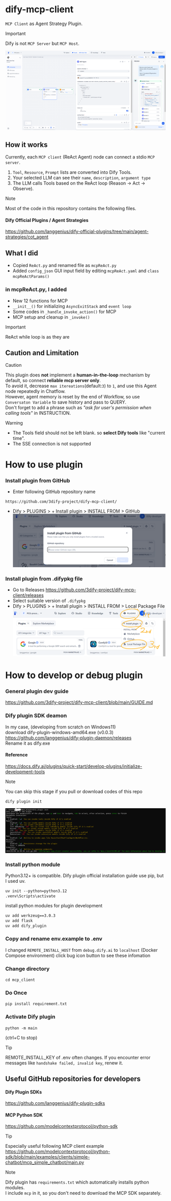# dify-mcp-client
`MCP Client` as Agent Strategy Plugin.
> [!IMPORTANT]
> Dify is not `MCP Server` but `MCP Host`. 

![showcase](./_assets/arxiv_mcp_server_test.png)

## How it works
Currently, each `MCP client` (ReAct Agent) node can connect a stdio `MCP server`.
1.  `Tool`, `Resource`, `Prompt` lists are converted into Dify Tools.
2.   Your selected LLM can see their `name`, `description`, `argument type`
3.   The LLM calls Tools based on the ReAct loop (Reason → Act → Observe).

> [!NOTE]
> Most of the code in this repository contains the following files.
> #### Dify Official Plugins / Agent Strategies
> https://github.com/langgenius/dify-official-plugins/tree/main/agent-strategies/cot_agent

## What I did
- Copied `ReAct.py` and renamed file as `mcpReAct.py`
- Added `config_json` GUI input field by editing `mcpReAct.yaml` and `class mcpReActParams()` 

### in mcpReAct.py, I added
- New 12 functions for MCP 
- `__init__()` for initializing `AsyncExitStack` and `event loop`
- Some codes in `_handle_invoke_action()` for MCP 
- MCP setup and cleanup in `_invoke()`
> [!IMPORTANT]
> ReAct while loop is as they are




## Caution and Limitation
> [!CAUTION]
> This plugin does **not** implement a **human-in-the-loop** mechanism by default, so connect **reliable mcp server only**.<br>
> To avoid it, decrease `max itereations`(default:`3`) to `1`, and use this Agent node repeatedly in Chatflow.<br>
> However, agent memory is reset by the end of Workflow, so use `Conversaton Variable` to save history and pass to QUERY.  
> Don't forget to add a phrase such as
> *"ask for user's permission when calling tools"* in INSTRUCTION.

> [!WARNING]
> - The Tools field should not be left blank. so **select Dify tools** like "current time".
> - The SSE connection is not supported

# How to use plugin

### Install plugin from GitHub
- Enter following GitHub repository name
```
https://github.com/3dify-project/dify-mcp-client/
```
- Dify > PLUGINS > + Install plugin > INSTALL FROM > GitHub
![difyUI1](./_assets/plugin_install_online.png)

### Install plugin from .difypkg file
- Go to Releases https://github.com/3dify-project/dify-mcp-client/releases
- Select suitable version of `.difypkg`
- Dify > PLUGINS > + Install plugin > INSTALL FROM > Local Package File
![difyUI2](./_assets/plugin_install_offline.png)


# How to develop or debug plugin

### General plugin dev guide
https://github.com/3dify-project/dify-mcp-client/blob/main/GUIDE.md

### Dify plugin SDK deamon
In my case, (developing from scratch on Windows11)<br>
download dify-plugin-windows-amd64.exe (v0.0.3)<br>
https://github.com/langgenius/dify-plugin-daemon/releases <br>
Rename it as dify.exe
#### Reference  
https://docs.dify.ai/plugins/quick-start/develop-plugins/initialize-development-tools

> [!NOTE]
> You can skip this stage if you pull or download codes of this repo
> ```
> dify plugin init
> ```
![InitialDifyPluginSetting](./_assets/initial_mcp_plugin_settings.png)

### Install python module
Python3.12+ is compatible. Dify plugin official installation guide use pip, but I used uv.
```
uv init --python=python3.12
.venv\Scripts\activate
```
install python modules for plugin development
```
uv add werkzeug==3.0.3
uv add flask
uv add dify_plugin
```

### Copy and rename env.example to .env
I changed `REMOTE_INSTALL_HOST` from `debug.dify.ai` to `localhost` 
(Docker Compose environment)
click bug icon button to see these infomation

### Change directory
```
cd mcp_client
```

### Do Once
```
pip install requirement.txt
```

### Activate Dify plugin
```
python -m main
```
(ctrl+C to stop)
> [!TIP]
> REMOTE_INSTALL_KEY of .env often changes.
> If you encounter error messages like `handshake failed, invalid key`, renew it.


## Useful GitHub repositories for developers

#### Dify Plugin SDKs
https://github.com/langgenius/dify-plugin-sdks

#### MCP Python SDK
https://github.com/modelcontextprotocol/python-sdk
<br>

> [!TIP]
> Especially useful following MCP client example<br>
> https://github.com/modelcontextprotocol/python-sdk/blob/main/examples/clients/simple-chatbot/mcp_simple_chatbot/main.py<br>

> [!NOTE]
> Dify plugin has `requirements.txt` which automatically installs python modules.<br>
> I include `mcp` in it, so you don't need to download the MCP SDK separately.

